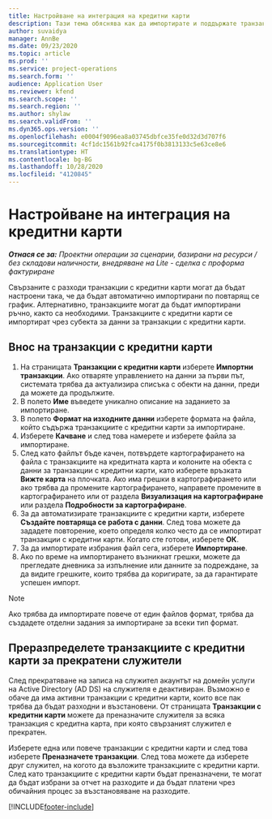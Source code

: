 ```yaml
---
title: Настройване на интеграция на кредитни карти
description: Тази тема обяснява как да импортирате и поддържате транзакции с кредитни карти, свързани с разходи.
author: suvaidya
manager: AnnBe
ms.date: 09/23/2020
ms.topic: article
ms.prod: ''
ms.service: project-operations
ms.search.form: ''
audience: Application User
ms.reviewer: kfend
ms.search.scope: ''
ms.search.region: ''
ms.author: shylaw
ms.search.validFrom: ''
ms.dyn365.ops.version: ''
ms.openlocfilehash: e0004f9096ea8a03745dbfce35fe0d32d3d707f6
ms.sourcegitcommit: 4cf1dc1561b92fca4175f0b3813133c5e63ce8e6
ms.translationtype: HT
ms.contentlocale: bg-BG
ms.lasthandoff: 10/28/2020
ms.locfileid: "4120845"
---
```

# <a name="set-up-credit-card-integration"></a>Настройване на интеграция на кредитни карти

_**Отнася се за:** Проектни операции за сценарии, базирани на ресурси / без складови наличности, внедряване на Lite - сделка с проформа фактуриране_

Свързаните с разходи транзакции с кредитни карти могат да бъдат настроени така, че да бъдат автоматично импортирани по повтарящ се график. Алтернативно, транзакциите могат да бъдат импортирани ръчно, както са необходими. Транзакциите с кредитни карти се импортират чрез субекта за данни за транзакции с кредитни карти.

## <a name="import-credit-card-transactions"></a>Внос на транзакции с кредитни карти

1. На страницата **Транзакции с кредитни карти** изберете **Импортни транзакции**. Ако отваряте управлението на данни за първи път, системата трябва да актуализира списъка с обекти на данни, преди да можете да продължите.
2. В полето **Име** въведете уникално описание на заданието за импортиране.
3. В полето **Формат на изходните данни** изберете формата на файла, който съдържа транзакциите с кредитни карти за импортиране.
4. Изберете **Качване** и след това намерете и изберете файла за импортиране.
5. След като файлът бъде качен, потвърдете картографирането на файла с транзакциите на кредитната карта и колоните на обекта с данни за транзакции с кредитни карти, като изберете връзката **Вижте карта** на плочката. Ако има грешки в картографирането или ако трябва да промените картографирането, направете промените в картографирането или от раздела **Визуализация на картографиране** или раздела **Подробности за картографиране**.
6. За да автоматизирате транзакциите с кредитни карти, изберете **Създайте повтаряща се работа с данни**. След това можете да зададете повторение, което определя колко често да се импортират транзакции с кредитни карти. Когато сте готови, изберете **ОК**.
7. За да импортирате избрания файл сега, изберете **Импортиране**.
8. Ако по време на импортирането възникнат грешки, можете да прегледате дневника за изпълнение или данните за подреждане, за да видите грешките, които трябва да коригирате, за да гарантирате успешен импорт.

> [!NOTE]
> Ако трябва да импортирате повече от един файлов формат, трябва да създадете отделни задания за импортиране за всеки тип формат.

## <a name="reassign-the-credit-card-transactions-for-terminated-employees"></a>Преразпределете транзакциите с кредитни карти за прекратени служители

След прекратяване на записа на служител акаунтът на домейн услуги на Active Directory (AD DS) на служителя е деактивиран. Възможно е обаче да има активни транзакции с кредитни карти, които все пак трябва да бъдат разходни и възстановени. От страницата **Транзакции с кредитни карти** можете да преназначите служителя за всяка транзакция с кредитна карта, при която свързаният служител е прекратен.

Изберете една или повече транзакции с кредитни карти и след това изберете **Преназначете транзакции**. След това можете да изберете друг служител, на когото да възложите транзакциите с кредитни карти. След като транзакциите с кредитни карти бъдат преназначени, те могат да бъдат избрани за отчет на разходите и да бъдат платени чрез обичайния процес за възстановяване на разходите.


[!INCLUDE[footer-include](../includes/footer-banner.md)]